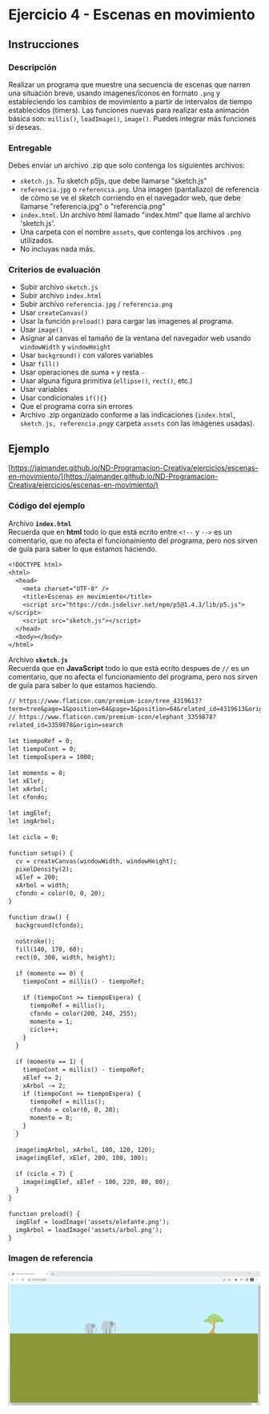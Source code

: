 # Ejercicio 4 - Escenas en movimiento

## Instrucciones

### Descripción
Realizar un programa que muestre una secuencia de escenas que narren una situación breve, usando imagenes/íconos en formato `.png` y estableciendo los cambios de movimiento a partir de intervalos de tiempo establecidos (timers). Las funciones nuevas para realizar esta animación básica son: `millis()`, `loadImage()`, `image()`. Puedes integrar más funciones si deseas.

### Entregable
Debes enviar un archivo .zip que solo contenga los siguientes archivos:
- `sketch.js`. Tu sketch p5js, que debe llamarse "sketch.js" 
- `referencia.jpg` o `referencia.png`. Una imagen (pantallazo) de referencia de cómo se ve el sketch corriendo en el navegador web, que debe llamarse "referencia.jpg" o "referencia.png"
- `index.html`. Un archivo html llamado "index.html" que llame al archivo 'sketch.js'. 
- Una carpeta con el nombre `assets`, que contenga los archivos `.png` utilizados.
- No incluyas nada más.

### Criterios de evaluación
- Subir archivo `sketch.js`
- Subir archivo `index.html`
- Subir archivo `referencia.jpg` / `referencia.png`
- Usar `createCanvas()`
- Usar la función `preload()` para cargar las imagenes al programa.
- Usar `image()`
- Asignar al canvas el tamaño de la ventana del navegador web usando `windowWidth` y `windowHeight`
- Usar `background()` con valores variables
- Usar `fill()`
- Usar operaciones de suma `+` y resta `-`
- Usar alguna figura primitiva (`ellipse()`, `rect()`, etc.)
- Usar variables
- Usar condicionales `if(){}`
- Que el programa corra sin errores
- Archivo .zip organizado conforme a las indicaciones (`index.html`, `sketch.js, referencia.png`y carpeta `assets` con las imágenes usadas).

## Ejemplo
[https://jaimander.github.io/ND-Programacion-Creativa/ejercicios/escenas-en-movimiento/](https://jaimander.github.io/ND-Programacion-Creativa/ejercicios/escenas-en-movimiento/)

### Código del ejemplo
Archivo **`index.html`** </br>
Recuerda que en **html** todo lo que está ecrito entre `<!--` y `-->` es un comentario, que no afecta el funcionamiento del programa, pero nos sirven de guía para saber lo que estamos haciendo. 

```
<!DOCTYPE html>
<html>
  <head>
    <meta charset="UTF-8" />
    <title>Escenas en movimiento</title>
    <script src="https://cdn.jsdelivr.net/npm/p5@1.4.1/lib/p5.js"></script>
    <script src="sketch.js"></script>
  </head>
  <body></body>
</html>
```

Archivo **`sketch.js`** </br>
Recuerda que en **JavaScript** todo lo que está ecrito despues de `//` es un comentario, que no afecta el funcionamiento del programa, pero nos sirven de guía para saber lo que estamos haciendo. 

```
// https://www.flaticon.com/premium-icon/tree_4319613?term=tree&page=1&position=64&page=1&position=64&related_id=4319613&origin=search
// https://www.flaticon.com/premium-icon/elephant_3359878?related_id=3359878&origin=search

let tiempoRef = 0;
let tiempoCont = 0;
let tiempoEspera = 1000;

let momento = 0;
let xElef;
let xArbol;
let cfondo;

let imgElef;
let imgArbol;

let ciclo = 0;

function setup() {
  cv = createCanvas(windowWidth, windowHeight);
  pixelDensity(2);
  xElef = 200;
  xArbol = width;
  cfondo = color(0, 0, 20);
}

function draw() {
  background(cfondo);

  noStroke();
  fill(140, 170, 60);
  rect(0, 300, width, height);

  if (momento == 0) {
    tiempoCont = millis() - tiempoRef;

    if (tiempoCont >= tiempoEspera) {
      tiempoRef = millis();
      cfondo = color(200, 240, 255);
      momento = 1;
      ciclo++;
    }
  }

  if (momento == 1) {
    tiempoCont = millis() - tiempoRef;
    xElef += 2;
    xArbol -= 2;
    if (tiempoCont >= tiempoEspera) {
      tiempoRef = millis();
      cfondo = color(0, 0, 20);
      momento = 0;
    }
  }

  image(imgArbol, xArbol, 180, 120, 120);
  image(imgElef, xElef, 200, 100, 100);

  if (ciclo < 7) {
    image(imgElef, xElef - 100, 220, 80, 80);
  }
}

function preload() {
  imgElef = loadImage('assets/elefante.png');
  imgArbol = loadImage('assets/arbol.png');
}
```
### Imagen de referencia
![](https://github.com/jaimander/ND-Programacion-Creativa/blob/main/ejercicios/escenas-en-movimiento/referencia.png) 




